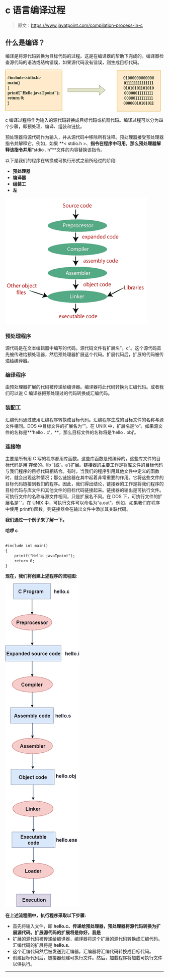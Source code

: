 # c 语言编译过程

> 原文：<https://www.javatpoint.com/compilation-process-in-c>

## 什么是编译？

编译是将源代码转换为目标代码的过程。这是在编译器的帮助下完成的。编译器检查源代码的语法或结构错误，如果源代码没有错误，则生成目标代码。

![Compilation process in c](img/d8862b20a4d7aab871b983e6d7bd36cc.png)

c 编译过程将作为输入的源代码转换成目标代码或机器代码。编译过程可以分为四个步骤，即预处理、编译、组装和链接。

预处理器将源代码作为输入，并从源代码中移除所有注释。预处理器接受预处理器指令并解释它。例如，如果 **< stdio.h >、**指令在程序中可用，那么预处理器解释该指令并用**“stdio . h”**文件的内容替换该指令。

以下是我们的程序在转换成可执行形式之前所经过的阶段:

*   **预处理器**
*   **编译器**
*   **组装工**
*   **左**

![Compilation process in c](img/07a5cf90aa891b71a057fa5987c3669c.png)

### 预处理程序

源代码是在文本编辑器中编写的代码，源代码文件有扩展名”。c”。这个源代码首先被传递给预处理器，然后预处理器扩展这个代码。扩展代码后，扩展的代码被传递给编译器。

### 编译程序

由预处理器扩展的代码被传递给编译器。编译器将此代码转换为汇编代码。或者我们可以说 C 编译器把预处理过的代码转换成汇编代码。

### 装配工

汇编代码通过使用汇编程序转换成目标代码。汇编程序生成的目标文件的名称与源文件相同。DOS 中目标文件的扩展名为“”。在 UNIX 中，扩展名是“o”。如果源文件的名称是**‘hello . c’，**，那么目标文件的名称将是‘hello . obj’。

### 连接物

主要是所有用 C 写的程序都用库函数。这些库函数是预编译的，这些库文件的目标代码是用'存储的。lib '(或'。a’)扩展。链接器的主要工作是将库文件的目标代码与我们程序的目标代码相结合。有时，当我们的程序引用其他文件中定义的函数时，就会出现这种情况；那么链接器在其中起着非常重要的作用。它将这些文件的目标代码链接到我们的程序。因此，我们得出结论，链接器的工作是将我们程序的目标代码与库文件和其他文件的目标代码链接起来。链接器的输出是可执行文件。可执行文件的名称与源文件相同，只是扩展名不同。在 DOS 下，可执行文件的扩展名是' '。在 UNIX 中，可执行文件可以命名为“a.out”。例如，如果我们在程序中使用 printf()函数，则链接器会在输出文件中添加其关联代码。

**我们通过一个例子来了解一下。**

**哈啰 c**

```

#include int main()
{
    printf("Hello javaTpoint");
    return 0;
} 
```

**现在，我们将创建上述程序的流程图:**

![Compilation process in c](img/f2e718ff65bafaad3544dbc35869fd72.png)

**在上述流程图中，执行程序采取以下步骤:**

*   首先将输入文件，即 **hello.c、**传递给预处理器，预处理器将源代码转换为扩展源代码。扩展源代码的扩展将是**你好，我是**
*   扩展的源代码被传递给编译器，编译器将这个扩展的源代码转换成汇编代码。汇编代码的扩展将是 **hello.s.**
*   这个汇编代码然后被发送到汇编器，汇编器将汇编代码转换成目标代码。
*   创建目标代码后，链接器创建可执行文件。然后，加载程序将加载可执行文件以供执行。

* * *
